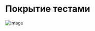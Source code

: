 # Покрытие тестами    
![image](https://github.com/ScherbakovM/unit-tests-six/assets/109952823/73b643cf-1606-4633-b95e-af62a0218b95)

